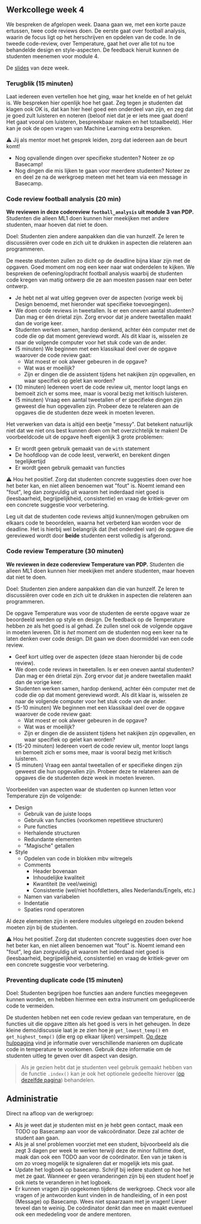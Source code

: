 ## Werkcollege week 4

We bespreken de afgelopen week. Daana gaan we, met een korte pauze ertussen, twee code reviews doen. De eerste gaat over football analysis, waarin de focus ligt op het herschrijven en opdelen van de code. In de tweede code-review, over Temperature, gaat het over alle tot nu toe behandelde design en style-aspecten. De feedback hieruit kunnen de studenten meenemen voor module 4.

De [slides](https://docs.google.com/presentation/d/133YaZvgRkFLStt4zGnrCSD4h_GFBP0DgCSo2KPvHZbU/edit?usp=drive_link) van deze week.

### Terugblik (15 minuten)

Laat iedereen even vertellen hoe het ging, waar het knelde en of het gelukt is. We bespreken hier openlijk hoe het gaat. Zeg tegen je studenten dat klagen ook OK is, dat kan hier heel goed een onderdeel van zijn, en zeg dat je goed zult luisteren en noteren (beloof niet dat je er iets mee gaat doen! Het gaat vooral om luisteren, bespreekbaar maken en het totaalbeeld). Hier kan je ook de open vragen van Machine Learning extra bespreken.

⚠️ Jij als mentor moet het gesprek leiden, zorg dat iedereen aan de beurt komt!

- Nog opvallende dingen over specifieke studenten? Noteer ze op Basecamp!
- Nog dingen die mis lijken te gaan voor meerdere studenten? Noteer ze en deel ze na de werkgroep meteen met het team via een message in Basecamp.

### Code review football analysis (20 min)

**We reviewen in deze codereview `football_analysis` uit module 3 van PDP.** Studenten die alleen ML1 doen kunnen hier meekijken met andere studenten, maar hoeven dat niet te doen.

Doel: Studenten zien andere aanpakken dan die van hunzelf. Ze leren te discussiëren over code en zich uit te drukken in aspecten die relateren aan programmeren.

De meeste studenten zullen zo dicht op de deadline bijna klaar zijn met de opgaven. Goed moment om nog een keer naar wat onderdelen te kijken. We bespreken de oefening/opdracht football analysis waarbij de studenten code kregen van matig ontwerp die ze aan moesten passen naar een beter ontwerp.

- Je hebt net al wat uitleg gegeven over de aspecten (vorige week bij Design benoemd, met hieronder wat specifieke toevoegingen).
- We doen code reviews in tweetallen. Is er een oneven aantal studenten? Dan mag er één drietal zijn. Zorg ervoor dat je andere tweetallen maakt dan de vorige keer.
- Studenten werken samen, hardop denkend, achter één computer met de code die op dat moment gereviewd wordt. Als dit klaar is, wisselen ze naar de volgende computer voor het stuk code van de ander.
- (5 minuten) We beginnen met een klassikaal deel over de opgave waarover de code review gaat:
  - Wat moest er ook alweer gebeuren in de opgave?
  - Wat was er moeilijk?
  - Zijn er dingen die de assistent tijdens het nakijken zijn opgevallen, en waar specifiek op gelet kan worden?
- (10 minuten) Iedereen voert de code review uit, mentor loopt langs en bemoeit zich er soms mee, maar is vooral bezig met kritisch luisteren.
- (5 minuten) Vraag een aantal tweetallen of er specifieke dingen zijn geweest die hun opgevallen zijn. Probeer deze te relateren aan de opgaves die de studenten deze week in moeten leveren.

Het verwerken van data is altijd een beetje "messy". Dat betekent natuurlijk niet dat we niet ons best kunnen doen om het overzichtelijk te maken! De voorbeeldcode uit de opgave heeft eigenlijk 3 grote problemen:

- Er wordt geen gebruik gemaakt van de `with` statement
- De hoofdloop van de code leest, verwerkt, en berekent dingen tegelijkertijd
- Er wordt geen gebruik gemaakt van functies

⚠️ Hou het positief. Zorg dat studenten concrete suggesties doen over hoe het beter kan, en niet alleen benoemen wat "fout" is. Noemt iemand een "fout", leg dan zorgvuldig uit waarom het inderdaad niet goed is (leesbaarheid, begrijpelijkheid, consistentie) en vraag de kritiek-gever om een concrete suggestie voor verbetering.

Leg uit dat de studenten code reviews altijd kunnen/mogen gebruiken om elkaars code te beoordelen, waarna het verbeterd kan worden voor de deadline. Het is hierbij wel belangrijk dat (het onderdeel van) de opgave die gereviewed wordt door **beide** studenten eerst volledig is afgerond.

### Code review Temperature (30 minuten)

**We reviewen in deze codereview Temperature van PDP.** Studenten die alleen ML1 doen kunnen hier meekijken met andere studenten, maar hoeven dat niet te doen.

Doel: Studenten zien andere aanpakken dan die van hunzelf. Ze leren te discussiëren over code en zich uit te drukken in aspecten die relateren aan programmeren.

De opgave Temperature was voor de studenten de eerste opgave waar ze beoordeeld werden op style en design. De feedback op de Temperature hebben ze als het goed is al gehad. Ze zullen snel ook de volgende opgave in moeten leveren. Dit is _het_ moment om de studenten nog een keer na te laten denken over code design. Dit gaan we doen doormiddel van een code review.

- Geef kort uitleg over de aspecten (deze staan hieronder bij de code review).
- We doen code reviews in tweetallen. Is er een oneven aantal studenten? Dan mag er één drietal zijn. Zorg ervoor dat je andere tweetallen maakt dan de vorige keer.
- Studenten werken samen, hardop denkend, achter één computer met de code die op dat moment gereviewd wordt. Als dit klaar is, wisselen ze naar de volgende computer voor het stuk code van de ander.
- (5-10 minuten) We beginnen met een klassikaal deel over de opgave waarover de code review gaat:
  - Wat moest er ook alweer gebeuren in de opgave?
  - Wat was er moeilijk?
  - Zijn er dingen die de assistent tijdens het nakijken zijn opgevallen, en waar specifiek op gelet kan worden?
- (15-20 minuten) Iedereen voert de code review uit, mentor loopt langs en bemoeit zich er soms mee, maar is vooral bezig met kritisch luisteren.
- (5 minuten) Vraag een aantal tweetallen of er specifieke dingen zijn geweest die hun opgevallen zijn. Probeer deze te relateren aan de opgaves die de studenten deze week in moeten leveren.

Voorbeelden van aspecten waar de studenten op kunnen letten voor Temperature zijn de volgende:

- Design
  - Gebruik van de juiste loops
  - Gebruik van functies (voorkomen repetitieve structuren)
  - Pure functies
  - Herhalende structuren
  - Redundante elementen
  - "Magische" getallen
- Style
  - Opdelen van code in blokken mbv witregels
  - Comments
    - Header bovenaan
    - Inhoudelijke kwaliteit
    - Kwantiteit (te veel/weinig)
    - Consistentie (wel/niet hoofdletters, alles Nederlands/Engels, etc.)
  - Namen van variabelen
  - Indentatie
  - Spaties rond operatoren

Al deze elementen zijn in eerdere modules uitgelegd en zouden bekend moeten zijn bij de studenten.

⚠️ Hou het positief. Zorg dat studenten concrete suggesties doen over hoe het beter kan, en niet alleen benoemen wat "fout" is. Noemt iemand een "fout", leg dan zorgvuldig uit waarom het inderdaad niet goed is (leesbaarheid, begrijpelijkheid, consistentie) en vraag de kritiek-gever om een concrete suggestie voor verbetering.

### Preventing duplicate code (15 minuten)

Doel: Studenten begrijpen hoe functies aan andere functies meegegeven kunnen worden, en hebben hiermee een extra instrument om gedupliceerde code te vermeiden.

De studenten hebben net een code review gedaan van temperature, en de functies uit die opgave zitten als het goed is vers in het geheugen. In deze kleine demo/discussie laat je ze zien hoe je `get_lowest_temp()` en `get_highest_temp()` (die erg op elkaar lijken) versimpelt. [Op deze hulppagina](/week_4/duplicate-code/) vind je informatie over verschillende manieren om duplicate code in temperature te voorkomen. Gebruik deze informatie om de studenten uitleg te geven over dit aspect van design.

> Als je gezien hebt dat je studenten veel gebruik gemaakt hebben van de functie `.index()` kan je ook het optionele gedeelte hierover ([op dezelfde pagina](/week_4/duplicate-code/)) behandelen.

## Administratie

Direct na afloop van de werkgroep:

- Als je weet dat je studenten mist en je hebt geen contact, maak een TODO op Basecamp aan voor de vakcoördinator. Deze zal achter de student aan gaan.
- Als je al snel problemen voorziet met een student, bijvoorbeeld als die zegt 3 dagen per week te werken terwijl deze de minor fulltime doet, maak dan ook een TODO aan voor de coördinator. Een van je taken is om zo vroeg mogelijk te signaleren dat er mogelijk iets mis gaat.
- Update het logboek op basecamp. Schrijf bij iedere student op hoe het met ze gaat. Wanneer er geen veranderingen zijn bij een student hoef je ook niets te veranderen in het logboek.
- Er kunnen vragen zijn opgekomen tijdens de werkgroep. Check voor alle vragen of je antwoorden kunt vinden in de handleiding, of in een post (Message) op Basecamp. Wees niet spaarzaam met je vragen! Liever teveel dan te weinig. De coördinator denkt dan mee en maakt eventueel ook een mededeling voor de andere mentoren.
